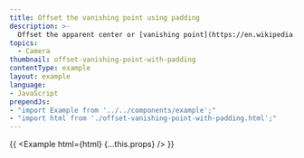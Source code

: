 ```yaml
---
title: Offset the vanishing point using padding
description: >-
  Offset the apparent center or [vanishing point](https://en.wikipedia.org/wiki/Vanishing_point) of the map to reduce distortion when floating elements are displayed over the map.
topics:
  - Camera
thumbnail: offset-vanishing-point-with-padding
contentType: example
layout: example
language:
- JavaScript
prependJs:
- "import Example from '../../components/example';"
- "import html from './offset-vanishing-point-with-padding.html';"
---
```


{{ <Example html={html} {...this.props} /> }}
